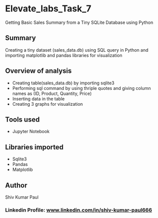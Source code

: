 # Elevate_labs_Task_7
 Getting Basic Sales Summary from a Tiny SQLite Database using Python

## Summary
Creating a tiny dataset (sales_data.db) using SQL query in Python and importing matplotlib and pandas libraries for visualization

## Overview of analysis
- Creating table(sales_data.db) by importing sqlite3 
- Performing sql command by using thriple quotes and giving column names as (ID, Product, Quantity, Price)
- Inserting data in the table
- Creating 3 graphs for visualization

## Tools used
- Jupyter Notebook

## Libraries imported
- Sqlite3
- Pandas
- Matplotlib

## Author
Shiv Kumar Paul

### Linkedin Profile: www.linkedin.com/in/shiv-kumar-paul666















